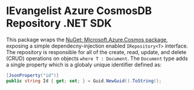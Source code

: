 # IEvangelist Azure CosmosDB Repository .NET SDK

This package wraps the [NuGet: Microsoft.Azure.Cosmos package](https://www.nuget.org/packages/Microsoft.Azure.Cosmos), 
exposing a simple dependecny-injection enabled `IRepository<T>` interface. The repository is responsible for all 
of the create, read, update, and delete (CRUD) operations on objects `where T : Document`. The `Document` type adds 
a single property which is a globaly unique identifier defined as:

```csharp
[JsonProperty("id")]
public string Id { get; set; } = Guid.NewGuid().ToString();
```